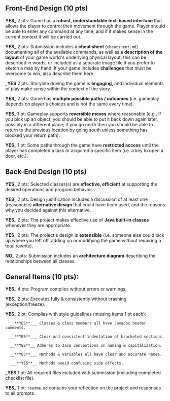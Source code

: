 ## Front-End Design (10 pts)

__**YES**___ 2 pts: Game has a **robust, understandable text-based interface** that allows the player to control their movement through the game.  Player should be able to enter any command at any time, and if it makes sense in the current context it will be carried out.

__**YES**___ 2 pts: Submission includes a **cheat sheet** (`cheatsheet.md`) documenting all of the available commands, as well as a **description of the layout** of your game world's underlying physical layout; this can be described in words, or included as a separate image file if you prefer to sketch a map by hand.  If your game includes **challenges** that must be overcome to win, also describe them here.

___**YES**__ 2 pts: Storyline driving the game is **engaging**, and individual elements of play make sense within the context of the story.

__**YES**___ 2 pts: Game has **multiple possible paths / outcomes** (i.e. gameplay depends on player's choices and is not the same every time).

__**YES**___ 1 pt: Gameplay supports **reversible moves** where reasonable (e.g., if you pick up an object, you should be able to put it back down again later, possibly in a different place; if you go north then you should be able to return to the previous location by going south unless something has blocked your return path).

__**YES**___ 1 pt: Some paths through the game have **restricted access** until the player has completed a task or acquired a specific item (i.e. a key to open a door, etc.).


## Back-End Design (10 pts)

__**YES**___ 2 pts: Selected classes(s) are **effective, efficient** at supporting the desired operations and program behavior.

__**YES**___ 2 pts: Design justification includes a discussion of at least one (reasonable) **alternative design** that could have been used, and the reasons why you decided against this alternative.

__**YES**___ 2 pts: The project makes effective use of **Java built-in classes** whenever they are appropriate.

__**YES**___ 2 pts: The project's design is **extensible** (i.e. someone else could pick up where you left off, adding on or modifying the game without requiring a total rewrite).

__**NO**___ 2 pts: Submission includes an **architecture diagram** describing the relationships between all classes.


## General Items (10 pts):
__**YES**___ 4 pts: Program compiles without errors or warnings.

__**YES**___ 2 pts: Executes fully & consistently without crashing (exception/freeze).

__**YES**___ 2 pt: Complies with style guidelines (missing items 1 pt each):

      __**YES**___ Classes & class members all have Javadoc header comments.

      __**YES**___ Clear and consistent indentation of bracketed sections.

      __**YES**__ Adheres to Java conventions on naming & capitalization.

      __**YES**___ Methods & variables all have clear and accurate names.

      ___**YES**__ Methods avoid confusing side effects.

___**YES**__ 1 pt: All required files included with submission (including completed checklist file).

__**YES**___ 1 pt: `readme.md` contains your reflection on the project and responses to all prompts .
